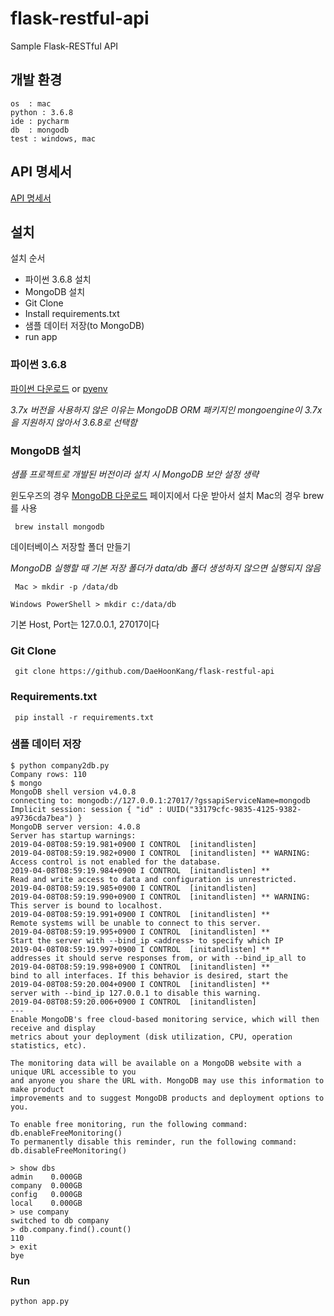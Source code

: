 # flask-restful-api
Sample Flask-RESTful API 

## 개발 환경
```buildoutcfg
os  : mac
python : 3.6.8
ide : pycharm
db  : mongodb
test : windows, mac
```

## API 명세서

[API 명세서](https://github.com/DaeHoonKang/flask-restful-api/wiki/RESTful-API-%EB%AA%85%EC%84%B8%EC%84%9C)

## 설치
설치 순서
 - 파이썬 3.6.8 설치
 - MongoDB 설치
 - Git Clone
 - Install requirements.txt
 - 샘플 데이터 저장(to MongoDB)
 - run app
 
 ### 파이썬 3.6.8
   
 [파이썬 다운로드](https://www.python.org/downloads/release/python-368/)
 or
 [pyenv](https://github.com/pyenv/pyenv)
 
 *3.7x 버전을 사용하지 않은 이유는 MongoDB ORM 패키지인 mongoengine이 3.7x을 지원하지 않아서 3.6.8로 선택함*
 
 ### MongoDB 설치
 *샘플 프로젝트로 개발된 버전이라 설치 시 MongoDB 보안 설정 생략*
 
 윈도우즈의 경우 [MongoDB 다운로드](https://www.mongodb.com/download-center/community?jmp=nav) 페이지에서 다운 받아서 설치
 Mac의 경우 brew 를 사용
 
 ``` brew install mongodb```
 
 데이터베이스 저장할 폴더 만들기
 
 *MongoDB 실행할 때 기본 저장 폴더가 data/db 
 폴더 생성하지 않으면  실행되지 않음*
 
 ``` Mac > mkdir -p /data/db```
  
 ```Windows PowerShell > mkdir c:/data/db```
 
 기본 Host, Port는 127.0.0.1, 27017이다
 
 ### Git Clone
 ``` git clone https://github.com/DaeHoonKang/flask-restful-api```
 
 ### Requirements.txt
 ``` pip install -r requirements.txt```
 
 ### 샘플 데이터 저장
 ``` 
 $ python company2db.py
 Company rows: 110
 $ mongo
 MongoDB shell version v4.0.8
connecting to: mongodb://127.0.0.1:27017/?gssapiServiceName=mongodb
Implicit session: session { "id" : UUID("33179cfc-9835-4125-9382-a9736cda7bea") }
MongoDB server version: 4.0.8
Server has startup warnings:
2019-04-08T08:59:19.981+0900 I CONTROL  [initandlisten]
2019-04-08T08:59:19.982+0900 I CONTROL  [initandlisten] ** WARNING: Access control is not enabled for the database.
2019-04-08T08:59:19.984+0900 I CONTROL  [initandlisten] **          Read and write access to data and configuration is unrestricted.
2019-04-08T08:59:19.985+0900 I CONTROL  [initandlisten]
2019-04-08T08:59:19.990+0900 I CONTROL  [initandlisten] ** WARNING: This server is bound to localhost.
2019-04-08T08:59:19.991+0900 I CONTROL  [initandlisten] **          Remote systems will be unable to connect to this server.
2019-04-08T08:59:19.995+0900 I CONTROL  [initandlisten] **          Start the server with --bind_ip <address> to specify which IP
2019-04-08T08:59:19.997+0900 I CONTROL  [initandlisten] **          addresses it should serve responses from, or with --bind_ip_all to
2019-04-08T08:59:19.998+0900 I CONTROL  [initandlisten] **          bind to all interfaces. If this behavior is desired, start the
2019-04-08T08:59:20.004+0900 I CONTROL  [initandlisten] **          server with --bind_ip 127.0.0.1 to disable this warning.
2019-04-08T08:59:20.006+0900 I CONTROL  [initandlisten]
---
Enable MongoDB's free cloud-based monitoring service, which will then receive and display
metrics about your deployment (disk utilization, CPU, operation statistics, etc).

The monitoring data will be available on a MongoDB website with a unique URL accessible to you
and anyone you share the URL with. MongoDB may use this information to make product
improvements and to suggest MongoDB products and deployment options to you.

To enable free monitoring, run the following command: db.enableFreeMonitoring()
To permanently disable this reminder, run the following command: db.disableFreeMonitoring()

> show dbs
admin    0.000GB
company  0.000GB
config   0.000GB
local    0.000GB
> use company
switched to db company
> db.company.find().count()
110
> exit
bye
```
### Run
``` python app.py ```

